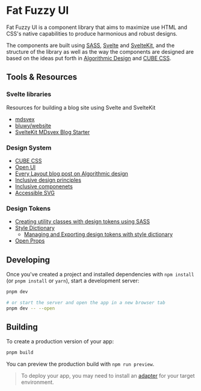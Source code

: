 # Fat Fuzzy UI

Fat Fuzzy UI is a component library that aims to maximize use HTML and CSS's native
capabilities to produce harmonious and robust designs.

The components are built using [SASS](https://sass-lang.com/), [Svelte](https://svelte.dev) and [SvelteKit]("https://kit.svelte.dev/), and the structure of the library as well as the way the components are designed are based on the ideas put forth in [Algorithmic Design](https://every-layout.dev/blog/algorithmic-design/) and [CUBE CSS](https://cube.fyi/).

## Tools & Resources

### Svelte libraries

Resources for building a blog site using Svelte and SvelteKit

- [mdsvex](https://mdsvex.pngwn.io/)
- [bluwy/website](https://github.com/bluwy/website)
- [SvelteKit MDsvex Blog Starter](https://github.com/rodneylab/sveltekit-blog-mdx)

### Design System

- [CUBE CSS](https://cube.fyi)
- [Open UI](https://open-ui.org/)
- [Every Layout blog post on Algorithmic design](https://every-layout.dev/blog/algorithmic-design/)
- [Inclusive design principles](https://inclusivedesignprinciples.org/)
- [Inclusive componenets](https://inclusive-components.design/)
- [Accessible SVG](https://tink.uk/accessible-svg-line-graphs/)

### Design Tokens

- [Creating utility classes with design tokens using SASS](https://www.alwaystwisted.com/articles/creating-utility-classes-with-design-tokens-using-sass)
- [Style Dictionary](https://amzn.github.io/style-dictionary/)
  - [Managing and Exporting design tokens with style dictionary](https://www.michaelmang.dev/blog/managing-and-exporting-design-tokens-with-style-dictionary)
- [Open Props](https://open-props.style/)

## Developing

Once you've created a project and installed dependencies with `npm install` (or `pnpm install` or `yarn`), start a development server:

```bash
pnpm dev

# or start the server and open the app in a new browser tab
pnpm dev -- --open
```

## Building

To create a production version of your app:

```bash
pnpm build
```

You can preview the production build with `npm run preview`.

> To deploy your app, you may need to install an [adapter](https://kit.svelte.dev/docs/adapters) for your target environment.
